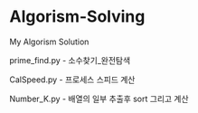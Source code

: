 # Algorism-Solving
My Algorism Solution


prime_find.py - 소수찾기_완전탐색

CalSpeed.py - 프로세스 스피드 계산

Number_K.py - 배열의 일부 추출후 sort 그리고 계산
